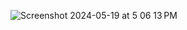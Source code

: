 ![Screenshot 2024-05-19 at 5 06 13 PM](https://github.com/pragatimehra/major-project-delhi/assets/92671158/7f1fd3da-f429-426e-b222-953104bf6c92)
